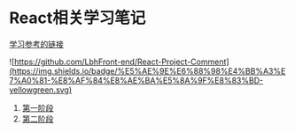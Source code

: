 # React相关学习笔记

[学习参考的链接](http://huziketang.mangojuice.top/books/react/lesson2)

![https://github.com/LbhFront-end/React-Project-Comment](https://img.shields.io/badge/%E5%AE%9E%E6%88%98%E4%BB%A3%E7%A0%81-%E8%AF%84%E8%AE%BA%E5%8A%9F%E8%83%BD-yellowgreen.svg)


1. [第一阶段](./StageⅠ.md)
2. [第二阶段](./StageⅡ.md)

